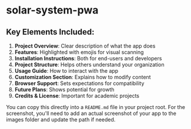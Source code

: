 # solar-system-pwa

## Key Elements Included:

1. **Project Overview**: Clear description of what the app does
2. **Features**: Highlighted with emojis for visual scanning
3. **Installation Instructions**: Both for end-users and developers
4. **Project Structure**: Helps others understand your organization
5. **Usage Guide**: How to interact with the app
6. **Customization Section**: Explains how to modify content
7. **Browser Support**: Sets expectations for compatibility
8. **Future Plans**: Shows potential for growth
9. **Credits & License**: Important for academic projects

You can copy this directly into a `README.md` file in your project root. For the screenshot, you'll need to add an actual screenshot of your app to the images folder and update the path if needed.
